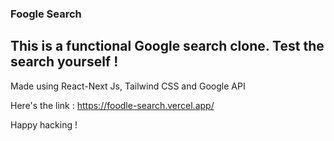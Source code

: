 ### Foogle Search

## This is a functional Google search clone. Test the search yourself ! 

Made using React-Next Js, Tailwind CSS and Google API

Here's the link : https://foodle-search.vercel.app/

Happy hacking !







